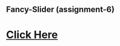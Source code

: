 <h2>Fancy-Slider (assignment-6)</h2>
<a href = "https://shahriar-kabir.github.io/fancy-slider/"><h1>Click Here</h1></a>
